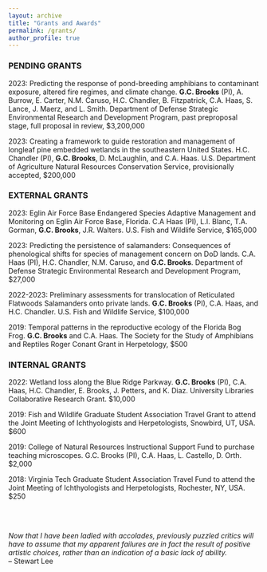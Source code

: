 ```yaml
---
layout: archive
title: "Grants and Awards"
permalink: /grants/
author_profile: true
---
```


### PENDING GRANTS
2023: Predicting the response of pond-breeding amphibians to contaminant exposure, altered fire regimes, and climate change. **G.C. Brooks** (PI), A. Burrow, E. Carter, N.M. Caruso, H.C. Chandler, B. Fitzpatrick, C.A. Haas, S. Lance, J. Maerz, and L. Smith. Department of Defense Strategic Environmental Research and Development Program, past preproposal stage, full proposal in review, $3,200,000

2023: Creating a framework to guide restoration and management of longleaf pine embedded wetlands in the southeastern United States. H.C. Chandler (PI), **G.C. Brooks**, D. McLaughlin, and C.A. Haas. U.S. Department of Agriculture Natural Resources Conservation Service, provisionally accepted, $200,000

### EXTERNAL GRANTS
2023: Eglin Air Force Base Endangered Species Adaptive Management and Monitoring on Eglin Air Force Base, Florida. C.A Haas (PI), L.I. Blanc, T.A. Gorman, **G.C. Brooks**, J.R. Walters. U.S. Fish and Wildlife Service, $165,000

2023: Predicting the persistence of salamanders: Consequences of phenological shifts for species of management concern on DoD lands. C.A. Haas (PI), H.C. Chandler, N.M. Caruso, and **G.C. Brooks**. Department of Defense Strategic Environmental Research and Development Program, $27,000

2022-2023: Preliminary assessments for translocation of Reticulated Flatwoods Salamanders onto private lands. **G.C. Brooks** (PI), C.A. Haas, and H.C. Chandler. U.S. Fish and Wildlife Service, $100,000

2019: Temporal patterns in the reproductive ecology of the Florida Bog Frog. **G.C. Brooks** and C.A. Haas. The Society for the Study of Amphibians and Reptiles Roger Conant Grant in Herpetology, $500

### INTERNAL GRANTS
2022: Wetland loss along the Blue Ridge Parkway. **G.C. Brooks** (PI), C.A. Haas, H.C. Chandler, E. Brooks, J. Petters, and K. Diaz. University Libraries Collaborative Research Grant. $10,000

2019: Fish and Wildlife Graduate Student Association Travel Grant to attend the Joint Meeting of Ichthyologists and Herpetologists, Snowbird, UT, USA. $600

2019: College of Natural Resources Instructional Support Fund to purchase teaching microscopes. G.C. Brooks (PI), C.A. Haas, L. Castello, D. Orth. $2,000

2018: Virginia Tech Graduate Student Association Travel Fund to attend the Joint Meeting of Ichthyologists and Herpetologists, Rochester, NY, USA. $250

<br />
<br />

_Now that I have been ladled with accolades, previously puzzled critics will have to assume that my apparent failures are in fact the result of positive artistic choices, rather than an indication of a basic lack of ability._\
– Stewart Lee
